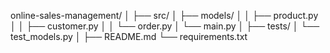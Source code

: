 online-sales-management/
│
├── src/
│   ├── models/
│   │   ├── product.py
│   │   ├── customer.py
│   │   └── order.py
│   └── main.py
│
├── tests/
│   └── test_models.py
│
├── README.md
└── requirements.txt

